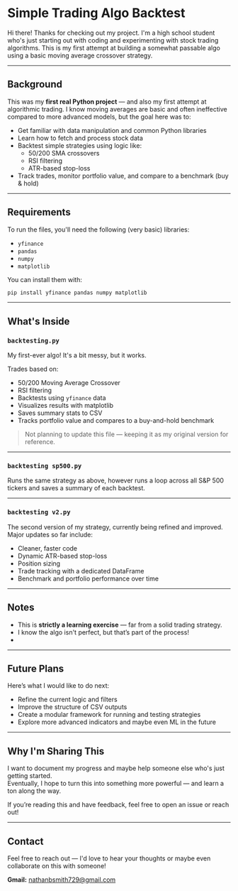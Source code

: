 # Simple Trading Algo Backtest

Hi there! Thanks for checking out my project. I'm a high school student who's just starting out with coding and experimenting with stock trading algorithms. This is my first attempt at building a somewhat passable algo using a basic moving average crossover strategy.

---

## Background

This was my **first real Python project** — and also my first attempt at algorithmic trading. I know moving averages are basic and often ineffective compared to more advanced models, but the goal here was to:

- Get familiar with data manipulation and common Python libraries
- Learn how to fetch and process stock data
- Backtest simple strategies using logic like:
  - 50/200 SMA crossovers
  - RSI filtering
  - ATR-based stop-loss
- Track trades, monitor portfolio value, and compare to a benchmark (buy & hold)

---

## Requirements

To run the files, you'll need the following (very basic) libraries:

- `yfinance`
- `pandas`
- `numpy`
- `matplotlib`

You can install them with:
```bash
pip install yfinance pandas numpy matplotlib
```

---

## What's Inside

### `backtesting.py`
My first-ever algo! It's a bit messy, but it works.

Trades based on:
- 50/200 Moving Average Crossover
- RSI filtering
- Backtests using `yfinance` data
- Visualizes results with matplotlib
- Saves summary stats to CSV
- Tracks portfolio value and compares to a buy-and-hold benchmark

> Not planning to update this file — keeping it as my original version for reference.

---

### `backtesting sp500.py`
Runs the same strategy as above, however runs a loop across all S&P 500 tickers and saves a summary of each backtest.

---

### `backtesting v2.py`
The second version of my strategy, currently being refined and improved. Major updates so far include:

- Cleaner, faster code
- Dynamic ATR-based stop-loss
- Position sizing
- Trade tracking with a dedicated DataFrame
- Benchmark and portfolio performance over time

---

## Notes

- This is **strictly a learning exercise** — far from a solid trading strategy.
- I know the algo isn't perfect, but that’s part of the process!
- 

---

## Future Plans

Here’s what I would like to do next:

- Refine the current logic and filters
- Improve the structure of CSV outputs
- Create a modular framework for running and testing strategies
- Explore more advanced indicators and maybe even ML in the future

---

## Why I'm Sharing This

I want to document my progress and maybe help someone else who's just getting started.  
Eventually, I hope to turn this into something more powerful — and learn a ton along the way.

If you’re reading this and have feedback, feel free to open an issue or reach out!

---

## Contact

Feel free to reach out — I'd love to hear your thoughts or maybe even collaborate on this with someone!

**Gmail:** nathanbsmith729@gmail.com

